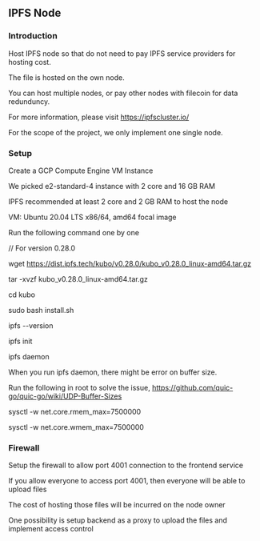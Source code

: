 ## IPFS Node

### Introduction

Host IPFS node so that do not need to pay IPFS service providers for hosting cost.

The file is hosted on the own node.

You can host multiple nodes, or pay other nodes with filecoin for data redunduncy.

For more information, please visit https://ipfscluster.io/

For the scope of the project, we only implement one single node.

### Setup

Create a GCP Compute Engine VM Instance

We picked e2-standard-4 instance with 2 core and 16 GB RAM

IPFS recommended at least 2 core and 2 GB RAM to host the node

VM: Ubuntu 20.04 LTS x86/64, amd64 focal image

Run the following command one by one

// For version 0.28.0

wget https://dist.ipfs.tech/kubo/v0.28.0/kubo_v0.28.0_linux-amd64.tar.gz

tar -xvzf kubo_v0.28.0_linux-amd64.tar.gz

cd kubo

sudo bash install.sh

ipfs --version

ipfs init

ipfs daemon

When you run ipfs daemon, there might be error on buffer size.

Run the following in root to solve the issue, https://github.com/quic-go/quic-go/wiki/UDP-Buffer-Sizes

sysctl -w net.core.rmem_max=7500000

sysctl -w net.core.wmem_max=7500000


### Firewall

Setup the firewall to allow port 4001 connection to the frontend service

If you allow everyone to access port 4001, then everyone will be able to upload files

The cost of hosting those files will be incurred on the node owner

One possibility is setup backend as a proxy to upload the files and implement access control
